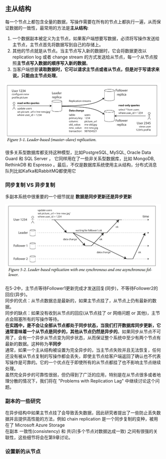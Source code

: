 ## 主从结构
每一个节点上都包含全量的数据，写操作需要在所有的节点上都执行一遍，从而保证数据的一致性，最常用的方法是**主从结构**:
1. 一个数据副本被定义为主节点，如果客户端想要写数据，必须将写操作发送给主节点，主节点首先将数据写到自己的存储上。
2. 其他的节点就是从节点。当主节点写入新的数据时，它会将数据更改以replication log 或者 change stream 的方式发送给从节点，每一个从节点按照**主节点写入数据的顺序写入新的数据**。
3. 当客户端想要**读取数据时，它可以请求主节点或者从节点，但是对于写请求来说，只能由主节点处理**。

![](images/5-1.jpg)

很多关系型数据库都支持这种模型，比如PostgreSQL, MySQL, Oracle Data Guard 和 SQL Server ， 它同样用在了一些非关系型数据库，比如 MongoDB, RethinkDB 和 Espresso 。最后，不仅是数据库系统使用主从结构，分布式消息队列比如Kafka和RabbitMQ都使用它


### 同步复制 VS 异步复制
多副本系统中很重要的一个细节就是 **数据是同步更新还是异步更新**

![](images/5-2.jpg)

在5-2中，主节点等待Follower1更新完成才发送回复(同步)，不等待Follower2的回应(异步)。  
同步的优点：从节点数据总是最新的，如果主节点挂了，从节点上仍有最新的数据。  
同步的缺点：如果没有收到从节点的回应(从节点挂了 or 网络问题 or 其他)，主节点会阻塞所有的写操作等待。  
**在实践中，是不会让全部从节点都处于同步状态，当我们打开数据库同步更新，它通常意味着一个从节点是同步的，其他从节点仍然是异步的**。如果同步从节点不可用了，会有一个异步从节点变为同步状态，从而保证整个系统中至少有两个节点有最新的数据。这种称为**半同步**  
通常，如果一个主从结构被设置为完全异步的，当主节点失败并且无法恢复，任何还没有被从节点复制的写操作都会丢失，即使主节点给客户端返回了确认也不代表写操作是可靠的。它的一个优点在于即使所有的从节点都挂了也不影响主节点继续处理。  
虽然完全异步的可靠性很弱，但仍得到了广泛的应用，特别是在从节点很多或者地理分散的情况下，我们将在 "Problems with Replication Lag" 中继续讨论这个问题。  

### 副本的一些研究
在异步结构中如果主节点挂了会导致丢失数据，因此研究者提出了一些防止丢失数据并且提供高性能的方法，例如 chain replication 是一个同步复制的变种，被用在了 Microsoft Azure Storage  
在副本 一致性(consistency) 和 共识(多个节点对数据达成一致) 之间有很强的关联性，这些细节将会在第9章讨论。

### 设置新的从节点
